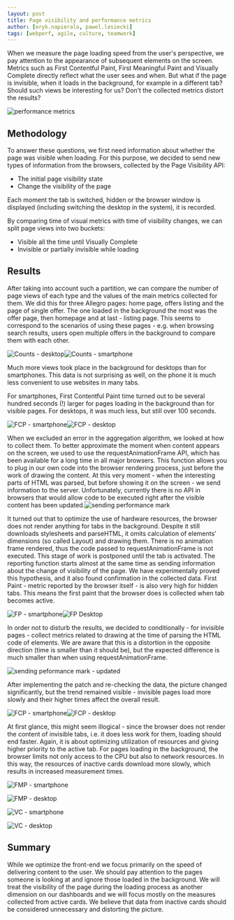 ```yaml
---
layout: post
title: Page visibility and performance metrics
author: [eryk.napierala, pawel.lesiecki]
tags: [webperf, agile, culture, teamwork]
---
```


When we measure the page loading speed from the user's perspective, we pay attention to the appearance of subsequent elements on the screen. Metrics such as First Contentful Paint, First Meaningful Paint and Visually Complete directly reflect what the user sees and when. But what if the page is invisible, when it loads in the background, for example in a different tab? Should such views be interesting for us? Don’t the collected metrics distort the results?

![performance metrics](/img/articles/2019-09-02-page-visibility-and-performance-metrics/image2.png)

## Methodology


To answer these questions, we first need information about whether the page was visible when loading. For this purpose, we decided to send new types of information from the browsers, collected by the Page Visibility API:

*   The initial page visibility state
*   Change the visibility of the page

Each moment the tab is switched, hidden or the browser window is displayed (including switching the desktop in the system), it is recorded.

By comparing time of visual metrics with time of visibility changes, we can split page views into two buckets:

*   Visible all the time until Visually Complete
*   Invisible or partially invisible while loading

## Results


After taking into account such a partition, we can compare the number of page views of each type and the values of the main metrics collected for them. We did this for three Allegro pages: home page, offers listing and the page of single offer. The one loaded in the background the most was the offer page, then homepage and at last - listing page. This seems to correspond to the scenarios of using these pages - e.g. when browsing search results, users open multiple offers in the background to compare them with each other.

![Counts - desktop](/img/articles/2019-09-02-page-visibility-and-performance-metrics/image5.png "Counts - desktop")![Counts - smartphone](/img/articles/2019-09-02-page-visibility-and-performance-metrics/image3.png "Counts - smartphone")

Much more views took place in the background for desktops than for smartphones. This data is not surprising as well, on the phone it is much less convenient to use websites in many tabs.

For smartphones, First Contentful Paint time turned out to be several hundred seconds (!) larger for pages loading in the background than for visible pages. For desktops, it was much less, but still over 100 seconds.

![FCP - smartphone](/img/articles/2019-09-02-page-visibility-and-performance-metrics/image1.png "FCP - smartphone")![FCP - desktop](/img/articles/2019-09-02-page-visibility-and-performance-metrics/image9.png "FCP - desktop")

When we excluded an error in the aggregation algorithm, we looked at how to collect them. To better approximate the moment when content appears on the screen, we used to use the requestAnimationFrame API, which has been available for a long time in all major browsers. This function allows you to plug in our own code into the browser rendering process, just before the work of drawing the content. At this very moment - when the interesting parts of HTML was parsed, but before showing it on the screen - we send information to the server. Unfortunately, currently there is no API in browsers that would allow code to be executed right after the visible content has been updated.![sending performance mark](/img/articles/2019-09-02-page-visibility-and-performance-metrics/image10.png)

It turned out that to optimize the use of hardware resources, the browser does not render anything for tabs in the background. Despite it still downloads stylesheets and parseHTML, it omits calculation of elements’ dimensions (so called Layout) and drawing them. There is no animation frame rendered, thus the code passed to requestAnimationFrame is not executed. This stage of work is postponed until the tab is activated. The reporting function starts almost at the same time as sending information about the change of visibility of the page. We have experimentally proved this hypothesis, and it also found confirmation in the collected data. First Paint - metric reported by the browser itself - is also very high for hidden tabs. This means the first paint that the browser does is collected when tab becomes active.

![FP - smartphone](/img/articles/2019-09-02-page-visibility-and-performance-metrics/image12.png "FP - smartphone")![FP Desktop](/img/articles/2019-09-02-page-visibility-and-performance-metrics/image4.png "FP - desktop")

In order not to disturb the results, we decided to conditionally - for invisible pages - collect metrics related to drawing at the time of parsing the HTML code of elements. We are aware that this is a distortion in the opposite direction (time is smaller than it should be), but the expected difference is much smaller than when using requestAnimationFrame.

![sending peformance mark - updated](/img/articles/2019-09-02-page-visibility-and-performance-metrics/image13.png)

After implementing the patch and re-checking the data, the picture changed significantly, but the trend remained visible - invisible pages load more slowly and their higher times affect the overall result.

![FCP - smartphone](/img/articles/2019-09-02-page-visibility-and-performance-metrics/image14.png "FCP - smartphone")![FCP - desktop](/img/articles/2019-09-02-page-visibility-and-performance-metrics/image11.png "FCP - desktop")

At first glance, this might seem illogical - since the browser does not render the content of invisible tabs, i.e. it does less work for them, loading should end faster. Again, it is about optimizing utilization of resources and giving higher priority to the active tab. For pages loading in the background, the browser limits not only access to the CPU but also to network resources. In this way, the resources of inactive cards download more slowly, which results in increased measurement times.

![FMP - smartphone](/img/articles/2019-09-02-page-visibility-and-performance-metrics/image7.png "FMP - smartphone")

![FMP - desktop](/img/articles/2019-09-02-page-visibility-and-performance-metrics/image15.png "FMP - desktop")

![VC - smartphone](/img/articles/2019-09-02-page-visibility-and-performance-metrics/image8.png "VC - smartphone")

![VC - desktop](/img/articles/2019-09-02-page-visibility-and-performance-metrics/image6.png "VC - desktop")

## Summary

While we optimize the front-end we focus primarily on the speed of delivering content to the user. We should pay attention to the pages someone is looking at and ignore those loaded in the background. We will treat the visibility of the page during the loading process as another dimension on our dashboards and we will focus mostly on the measures collected from active cards. We believe that data from inactive cards should be considered unnecessary and distorting the picture.
